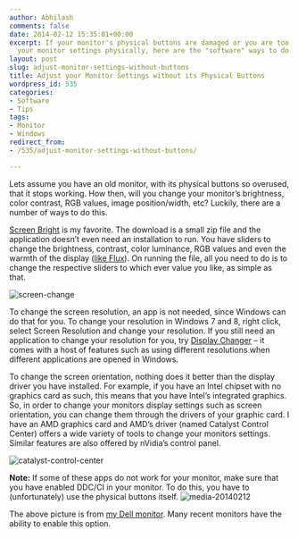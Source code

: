 ```yaml
---
author: Abhilash
comments: false
date: 2014-02-12 15:35:01+00:00
excerpt: If your monitor's physical buttons are damaged or you are too lazy to change
  your monitor settings physically, here are the "software" ways to do it
layout: post
slug: adjust-monitor-settings-without-buttons
title: Adjust your Monitor Settings without its Physical Buttons
wordpress_id: 535
categories:
- Software
- Tips
tags:
- Monitor
- Windows
redirect_from:
- /535/adjust-monitor-settings-without-buttons/

---
```


Lets assume you have an old monitor, with its physical buttons so overused, that it stops working. How then, will you change your monitor’s brightness, color contrast, RGB values, image position/width, etc? Luckily, there are a number of ways to do this.

[Screen Bright](http://screenwhite.com/screenbright/) is my favorite. The download is a small zip file and the application doesn’t even need an installation to run. You have sliders to change the brightness, contrast, color luminance, RGB values and even the warmth of the display ([like Flux](http://www.techcovered.org/341/best-way-to-use-computer-without-eye-strain)). On running the file, all you need to do is to change the respective sliders to which ever value you like, as simple as that.

![screen-change](https://techcovered.github.io/images/screen-change.png)

To change the screen resolution, an app is not needed, since Windows can do that for you. To change your resolution in Windows 7 and 8, right click, select Screen Resolution and change your resolution. If you still need an application to change your resolution for you, try [Display Changer](http://www.softpedia.com/get/System/OS-Enhancements/Resolution-Changer.shtml) – it comes with a host of features such as using different resolutions when different applications are opened in Windows.

To change the screen orientation, nothing does it better than the display driver you have installed. For example, if you have an Intel chipset with no graphics card as such, this means that you have Intel’s integrated graphics. So, in order to change your monitors display settings such as screen orientation, you can change them through the drivers of your graphic card. I have an AMD graphics card and AMD’s driver (named Catalyst Control Center) offers a wide variety of tools to change your monitors settings. Similar features are also offered by nVidia’s control panel.

![catalyst-control-center](https://techcovered.github.io/images/catalyst-control-center.png)

**Note:** If some of these apps do not work for your monitor, make sure that you have enabled DDC/CI in your monitor. To do this, you have to (unfortunately) use the physical buttons itself. ![media-20140212](https://techcovered.github.io/images/media-20140212.jpg)

The above picture is from [my Dell monitor](http://www.techcovered.org/setup). Many recent monitors have the ability to enable this option.
